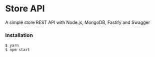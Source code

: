 # Store API

A simple store REST API with Node.js, MongoDB, Fastify and Swagger

### Installation

```
$ yarn
$ npm start
```
